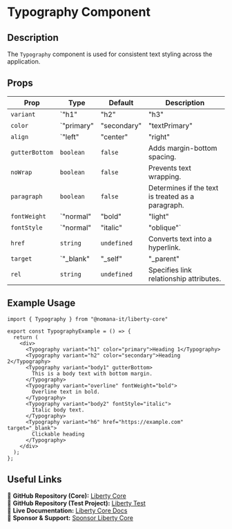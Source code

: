 # Typography Component

## Description
The `Typography` component is used for consistent text styling across the application.

## Props
| Prop         | Type                                         | Default   | Description                                      |
|-------------|--------------------------------------------|-----------|--------------------------------------------------|
| `variant`  | `"h1" | "h2" | "h3" | "h4" | "h5" | "h6" | "subtitle1" | "subtitle2" | "body1" | "body2" | "caption" | "overline"` | `"body1"` | Defines the text style. |
| `color`    | `"primary" | "secondary" | "textPrimary" | "textSecondary" | "inherit"` | `"textPrimary"` | Sets the text color. |
| `align`    | `"left" | "center" | "right" | "justify"` | `"left"` | Controls text alignment. |
| `gutterBottom` | `boolean` | `false` | Adds margin-bottom spacing. |
| `noWrap` | `boolean` | `false` | Prevents text wrapping. |
| `paragraph` | `boolean` | `false` | Determines if the text is treated as a paragraph. |
| `fontWeight` | `"normal" | "bold" | "light" | number` | `"normal"` | Sets the font weight. |
| `fontStyle` | `"normal" | "italic" | "oblique"` | `"normal"` | Sets the font style. |
| `href` | `string` | `undefined` | Converts text into a hyperlink. |
| `target` | `"_blank" | "_self" | "_parent" | "_top"` | `undefined` | Defines how links open. |
| `rel` | `string` | `undefined` | Specifies link relationship attributes. |

## Example Usage
```tsx
import { Typography } from "@nomana-it/liberty-core"

export const TypographyExample = () => {
  return (
    <div>
      <Typography variant="h1" color="primary">Heading 1</Typography>
      <Typography variant="h2" color="secondary">Heading 2</Typography>
      <Typography variant="body1" gutterBottom>
        This is a body text with bottom margin.
      </Typography>
      <Typography variant="overline" fontWeight="bold">
        Overline text in bold.
      </Typography>
      <Typography variant="body2" fontStyle="italic">
        Italic body text.
      </Typography>
      <Typography variant="h6" href="https://example.com" target="_blank">
        Clickable heading
      </Typography>
    </div>
  );
};
```

## Useful Links
🔗 **GitHub Repository (Core):** [Liberty Core](https://github.com/fblettner/liberty-core/)  
🔗 **GitHub Repository (Test Project):** [Liberty Test](https://github.com/fblettner/liberty-test/)  
📖 **Live Documentation:** [Liberty Core Docs](https://docs.nomana-it.fr/liberty-core/)  
💖 **Sponsor & Support:** [Sponsor Liberty Core](https://github.com/sponsors/fblettner) 